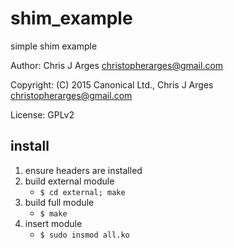 shim_example
============

simple shim example

Author: Chris J Arges <christopherarges@gmail.com>

Copyright: (C) 2015 Canonical Ltd., Chris J Arges <christopherarges@gmail.com>

License: GPLv2

install
-------
1. ensure headers are installed
2. build external module
	* `$ cd external; make`
3. build full module
	* `$ make`
4. insert module
	* `$ sudo insmod all.ko`
